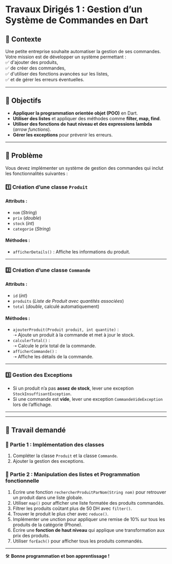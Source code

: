 # Travaux Dirigés 1 : Gestion d’un Système de Commandes en Dart  

## 📌 Contexte  
Une petite entreprise souhaite automatiser la gestion de ses commandes.  
Votre mission est de développer un système permettant :  
✅ d'ajouter des produits,  
✅ de créer des commandes,  
✅ d'utiliser des fonctions avancées sur les listes,  
✅ et de gérer les erreurs éventuelles.  

---

## 🎯 Objectifs  
- **Appliquer la programmation orientée objet (POO)** en Dart.  
- **Utiliser des listes** et appliquer des méthodes comme **filter, map, find**.  
- **Utiliser des fonctions de haut niveau et des expressions lambda** (_arrow functions_).  
- **Gérer les exceptions** pour prévenir les erreurs.  

---

## 🚀 Problème  
Vous devez implémenter un système de gestion des commandes qui inclut les fonctionnalités suivantes :  

### **1️⃣ Création d’une classe `Produit`**
#### **Attributs :**  
- `nom` (_String_)  
- `prix` (_double_)  
- `stock` (_int_)  
- `categorie` (_String_)  

#### **Méthodes :**  
- `afficherDetails()` : Affiche les informations du produit.  

---

### **2️⃣ Création d’une classe `Commande`**
#### **Attributs :**  
- `id` (_int_)  
- `produits` (_Liste de Produit avec quantités associées_)  
- `total` (_double_, calculé automatiquement)  

#### **Méthodes :**  
- `ajouterProduit(Produit produit, int quantite)` :  
  ➝ Ajoute un produit à la commande et met à jour le stock.  
- `calculerTotal()` :  
  ➝ Calcule le prix total de la commande.  
- `afficherCommande()` :  
  ➝ Affiche les détails de la commande.  

---

### **3️⃣ Gestion des Exceptions**
- Si un produit n’a pas **assez de stock**, lever une exception `StockInsuffisantException`.  
- Si une commande est **vide**, lever une exception `CommandeVideException` lors de l’affichage.  

---


---

## 📌 **Travail demandé**  
### **🔹 Partie 1 : Implémentation des classes**
1. Compléter la classe `Produit` et la classe `Commande`.  
2. Ajouter la gestion des exceptions.  

### **🔹 Partie 2 : Manipulation des listes et Programmation fonctionnelle**
1. Écrire une fonction `rechercherProduitParNom(String nom)` pour retrouver un produit dans une liste globale.  
2. Utiliser `map()` pour afficher une liste formatée des produits commandés.  
3. Filtrer les produits coûtant plus de 50 DH avec `filter()`.  
4. Trouver le produit le plus cher avec `reduce()`.  
5. Implémenter une unction pour appliquer une remise de 10% sur tous les produits de la catégorie (Phone).  
6. Écrire une **fonction de haut niveau** qui applique une transformation aux prix des produits.  
7. Utiliser `forEach()` pour afficher tous les produits commandés.  

---

🛠 **Bonne programmation et bon apprentissage !** 
